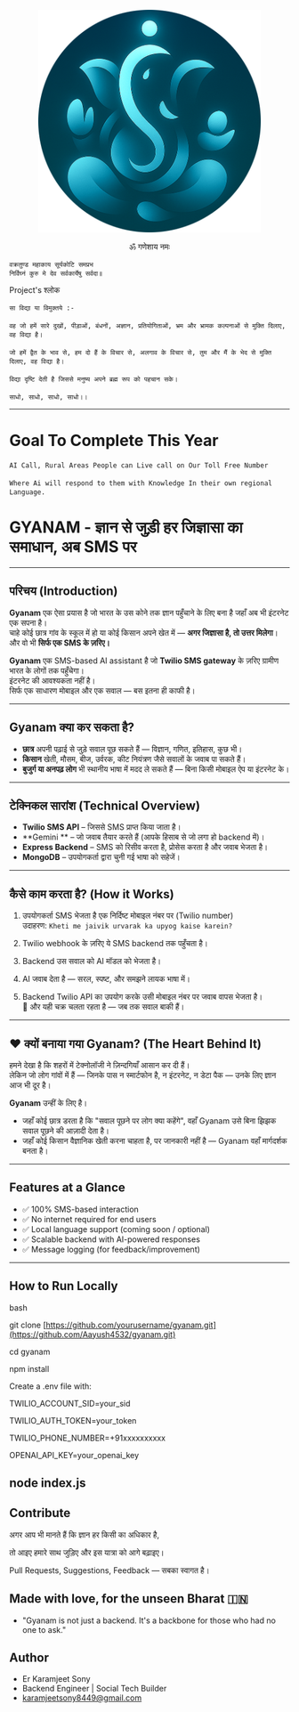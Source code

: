 <p align="center">
  <img src="./readme.png" alt="Saadhna AI Logo" width="400" />
</p>

<p align="center">
         ॐ गणेशाय नमः 
  
    वक्रतुण्ड महाकाय सूर्यकोटि समप्रभ  
    निर्विघ्नं कुरु मे देव सर्वकार्येषु सर्वदा॥
</p>

<p>
   Project's श्लोक
   
    सा विद्या या विमुक्तये :-

    वह जो हमें सारे दुखों, पीड़ाओं, बंधनों, अज्ञान, प्रतियोगिताओं, भ्रम और भ्रामक कल्पनाओं से मुक्ति दिलाए, वह विद्या है।

    जो हमें द्वैत के भाव से, हम दो हैं के विचार से, अलगाव के विचार से, तुम और मैं के भेद से मुक्ति दिलाए, वह विद्या है।

    विद्या दृष्टि देती है जिससे मनुष्य अपने ब्रह्म रूप को पहचान सके।

    साधो, साधो, साधो, साधो।।
</p>

---

# Goal To Complete This Year

<p>

    AI Call, Rural Areas People can Live call on Our Toll Free Number
    
    Where Ai will respond to them with Knowledge In their own regional Language.
</p>


#  GYANAM - ज्ञान से जुड़ी हर जिज्ञासा का समाधान, अब SMS पर

---

## **परिचय (Introduction)**

**Gyanam** एक ऐसा प्रयास है जो भारत के उस कोने तक ज्ञान पहुँचाने के लिए बना है जहाँ अब भी इंटरनेट एक सपना है।  
चाहे कोई छात्र गांव के स्कूल में हो या कोई किसान अपने खेत में — **अगर जिज्ञासा है, तो उत्तर मिलेगा**।  
और वो भी **सिर्फ एक SMS के ज़रिए।**

**Gyanam** एक SMS-based AI assistant है जो **Twilio SMS gateway** के ज़रिए ग्रामीण भारत के लोगों तक पहुँचेगा।  
इंटरनेट की आवश्यकता नहीं है।  
सिर्फ एक साधारण मोबाइल और एक सवाल — बस इतना ही काफी है।

---

## **Gyanam क्या कर सकता है?**

-  **छात्र** अपनी पढ़ाई से जुड़े सवाल पूछ सकते हैं — विज्ञान, गणित, इतिहास, कुछ भी।
-  **किसान** खेती, मौसम, बीज, उर्वरक, कीट नियंत्रण जैसे सवालों के जवाब पा सकते हैं।
-  **बुजुर्ग या अनपढ़ लोग** भी स्थानीय भाषा में मदद ले सकते हैं — बिना किसी मोबाइल ऐप या इंटरनेट के।

---

##  **टेक्निकल सारांश (Technical Overview)**

-  **Twilio SMS API** – जिससे SMS प्राप्त किया जाता है।
-  **Gemini ** – जो जवाब तैयार करते हैं (आपके हिसाब से जो लगा हो backend में)।
-  **Express Backend** – SMS को रिसीव करता है, प्रोसेस करता है और जवाब भेजता है।
-  **MongoDB** – उपयोगकर्ता द्वारा चुनी गई भाषा को सहेजें।

---

##  **कैसे काम करता है? (How it Works)**

1. उपयोगकर्ता SMS भेजता है एक निर्दिष्ट मोबाइल नंबर पर (Twilio number)  
    उदाहरण: `Kheti me jaivik urvarak ka upyog kaise karein?`

2. Twilio webhook के ज़रिए ये SMS backend तक पहुँचता है।

3. Backend उस सवाल को AI मॉडल को भेजता है।

4. AI जवाब देता है — सरल, स्पष्ट, और समझने लायक भाषा में।

5. Backend Twilio API का उपयोग करके उसी मोबाइल नंबर पर जवाब वापस भेजता है।  
   🔁 और यही चक्र चलता रहता है — जब तक सवाल बाकी हैं।

---

## ❤️ **क्यों बनाया गया Gyanam? (The Heart Behind It)**

हमने देखा है कि शहरों में टेक्नोलॉजी ने ज़िन्दगियाँ आसान कर दी हैं।  
लेकिन जो लोग गांवों में हैं — जिनके पास न स्मार्टफोन है, न इंटरनेट, न डेटा पैक — उनके लिए ज्ञान आज भी दूर है।

**Gyanam** उन्हीं के लिए है।

- जहाँ कोई छात्र डरता है कि "सवाल पूछने पर लोग क्या कहेंगे", वहाँ Gyanam उसे बिना झिझक सवाल पूछने की आज़ादी देता है।
- जहाँ कोई किसान वैज्ञानिक खेती करना चाहता है, पर जानकारी नहीं है — Gyanam वहाँ मार्गदर्शक बनता है।

---

##  **Features at a Glance**

- ✅ 100% SMS-based interaction
- ✅ No internet required for end users
- ✅ Local language support (coming soon / optional)
- ✅ Scalable backend with AI-powered responses
- ✅ Message logging (for feedback/improvement)

---

##  **How to Run Locally**

bash

git clone [https://github.com/yourusername/gyanam.git](https://github.com/Aayush4532/gyanam.git)

cd gyanam

npm install

Create a .env file with:

TWILIO_ACCOUNT_SID=your_sid

TWILIO_AUTH_TOKEN=your_token

TWILIO_PHONE_NUMBER=+91xxxxxxxxxx

OPENAI_API_KEY=your_openai_key

node index.js
---

##  **Contribute**
अगर आप भी मानते हैं कि ज्ञान हर किसी का अधिकार है,

तो आइए हमारे साथ जुड़िए और इस यात्रा को आगे बढ़ाइए।

Pull Requests, Suggestions, Feedback — सबका स्वागत है।

##  **Made with love, for the unseen Bharat 🇮🇳**
- "Gyanam is not just a backend. It's a backbone for those who had no one to ask."

##  **Author**
- Er Karamjeet Sony
- Backend Engineer | Social Tech Builder
- karamjeetsony8449@gmail.com
